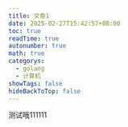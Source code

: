 ```yaml
---
title: 文章1
date: 2025-02-27T15:42:57+08:00
toc: true
readTime: true
autonumber: true
math: true
categorys:
  - golang
  - 计算机
showTags: false
hideBackToTop: false
---
```

测试哦111111